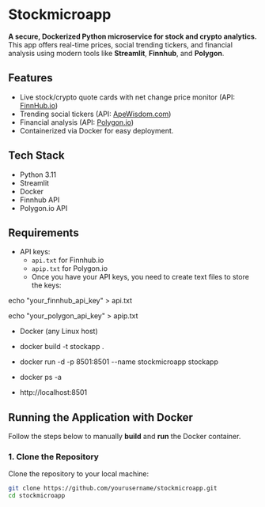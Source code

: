 # Stockmicroapp

**A secure, Dockerized Python microservice for stock and crypto analytics.**  
This app offers real-time prices, social trending tickers, and financial analysis using modern tools like **Streamlit**, **Finnhub**, and **Polygon**.

## Features

- Live stock/crypto quote cards with net change price monitor (API: [FinnHub.io](https://finnhub.io/))
- Trending social tickers (API: [ApeWisdom.com](https://apewisdom.com/))
- Financial analysis (API: [Polygon.io](https://polygon.io/))
- Containerized via Docker for easy deployment.

## Tech Stack

- Python 3.11
- Streamlit
- Docker
- Finnhub API
- Polygon.io API

## Requirements

- API keys:
  - `api.txt` for Finnhub.io
  - `apip.txt` for Polygon.io
  - Once you have your API keys, you need to create text files to store the keys:

echo "your_finnhub_api_key" > api.txt

echo "your_polygon_api_key" > apip.txt

- Docker (any Linux host)
- docker build -t stockapp .
- docker run -d -p 8501:8501 --name stockmicroapp stockapp
- docker ps -a 

- http://localhost:8501

## Running the Application with Docker

Follow the steps below to manually **build** and **run** the Docker container.

### **1. Clone the Repository**

Clone the repository to your local machine:

```bash
git clone https://github.com/yourusername/stockmicroapp.git
cd stockmicroapp

